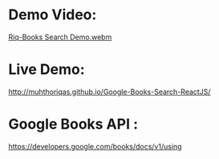 # Demo Video:
[Riq-Books Search Demo.webm](https://user-images.githubusercontent.com/72277295/201509836-578fad97-bad7-4c45-9308-43bc6822cea7.webm)

# Live Demo: 
http://muhthoriqas.github.io/Google-Books-Search-ReactJS/

# Google Books API : 
https://developers.google.com/books/docs/v1/using
